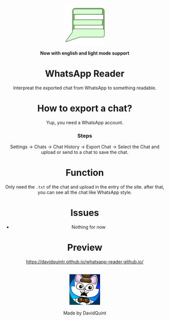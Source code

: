 <div align = "center">
  <img src="assets/images/iconreader.png" alt = "wareader" width ="128px">
<div>

**Now with english and light mode support**
# WhatsApp Reader
Interpreat the exported chat from WhatsApp to something readable.

# How to export a chat?
Yup, you need a WhatsApp account.

### Steps
Settings -> Chats -> Chat History -> Export Chat -> Select the Chat
and upload or send to a chat to save the chat.

# Function
Only need the `.txt` of the chat and upload in the entry of the site.
after that, you can see all the chat like WhatsApp style.

# Issues 
- Nothing for now

# Preview
https://davidquintr.github.io/whatsapp-reader.github.io/

<div align="center">
    <br>
    <img src="assets/images/davidquint.png" width="96">
    <p>Made by DavidQuint</p>
</div>